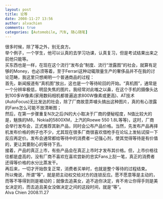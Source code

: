 ```yaml
---
layout: post
title: 论等
date: 2008-11-27 13:56
author: alvachien
comments: true
categories: [Automobile, 汽车, 随心随笔]
---
```

<div id="bp-5CD1AA99D25FD840_230-content">
<div>很多时候，除了等之外，别无良方。</div>
<div> </div>
<div>举个例子，一个学生，他可以认真的去学习功课，认真复习，但是考试结果出来之前他只能等。</div>
<div>买东西也是一样，在现在这个流行“发布会”制度、流行“泄露图”的社会，就算有足够的Money，也必须等着，至于Ferrari这种动辄限量生产的奢侈品并不在我的讨论范畴，我这里只想阐明一个普通商品的过程：</div>
<div>首先，新闻报道有“真机图”放出，这也是一个等待轮回的开始。“真机图”，通常是一个分辨率极低，明显失焦的图片。我经常对此嗤之以鼻，在这个手机的摄像头达到100多W像素(家用数码相机都普遍追求800W像素或更高)、AT技术(AutoFocus)无比发达的社会，除了厂商故意弄噱头搞出这种图片，真的有心泄露的Fans怎么可能不放清晰图；</div>
<div>然后，在第一步骤重复N次之后(N的大小取决于厂商的便秘程度，N值比较大的是，魅族的M8，Nokia的5800XM，上汽的Roewe 550 1.8L等等)，这时，厂商会举行发布会，正式推荐其新产品，同时会公布产品价格。当然，先发布产品再择机发布价格的例子也不少，尤其现在很多厂商很喜欢借枪手在论坛上发帖试探一下反应再定价。发布会通常都给等待中的消费者一记强心剂，使其觉得等待是有价值的，更让其要耐心的等待下去。</div>
<div>接着，产品的真正上市，有些产品会在真正上市时才发布其价格。但，上市价格往往都是虚高的，没有厂商不喜欢在喜欢尝新的忠实Fans上刮一笔，真正的消费者还得等价格的水分比蒸发干。</div>
<div>再后来，一切才开始恢复正常，消费者买单时，也就是整个等待的过程结束。</div>
<div> </div>
<div>所以俺说，所谓“等”，就是把主动权交给对方的连锁反应。愿不愿意等是主动的，而等不等得到则是被动的；就像去追美女，追不追你决定，肯不肯让你得手则是美女决定的，而去追且美女没做决定之间的这段时间，就是“等”。</div>
<div> </div>
<div>Alva Chien
2008.11.27</div>
</div>
